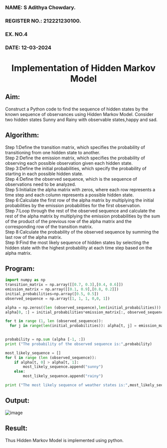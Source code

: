 <H3>NAME: S Adithya Chowdary.</H3>
<H3>REGISTER NO.: 212221230100.</H3>
<H3>EX. NO.4</H3>
<H3>DATE: 12-03-2024</H3>
<H1 ALIGN =CENTER> Implementation of Hidden Markov Model</H1>

## Aim: 
Construct a Python code to find the sequence of hidden states by the known sequence of observances using Hidden Markov Model. Consider two hidden states Sunny and Rainy with observable states,happy and sad.

## Algorithm:

Step 1:Define the transition matrix, which specifies the probability of transitioning from  one hidden state to another.<br>
Step 2:Define the emission matrix, which specifies the probability of observing each possible observation given each hidden state.<br>
Step 3:Define the initial probabilities, which specify the probability of starting in each possible hidden state.<br>
Step 4:Define the observed sequence, which is the sequence of observations need to  be analyzed.<br>
Step 5:Initialize the alpha matrix with zeros, where each row represents a time step and each column represents a possible hidden state.<br>
Step 6:Calculate the first row of the alpha matrix by multiplying the initial  probabilities by the emission probabilities for the first observation.<br>
Step 7:Loop through the rest of the observed sequence and calculate the rest of the alpha matrix by multiplying the emission probabilities by the sum of the product of 
       the previous row of the alpha matrix and the corresponding row of the transition matrix.<br>
Step 8:Calculate the probability of the observed sequence by summing the last row of the alpha matrix.<br>
Step 9:Find the most likely sequence of hidden states by selecting the hidden state with the highest probability at each time step based on the alpha matrix.<br>

## Program:
```python
import numpy as np
transition_matrix = np.array([[0.7, 0.3],[0.4, 0.6]])
emission_matrix = np.array([[0.1, 0.9],[0.8, 0.2]])
initial_probabilities=np.array([0.5, 0.5])
observed_sequence = np.array([1, 1, 1, 0,0, 1])

alpha = np.zeros((len (observed_sequence),len(initial_probabilities)))
alpha[0, :] = initial_probabilities*emission_matrix[:, observed_sequence[0]]

for t in range (1, len (observed_sequence)): 
  for j in range(len(initial_probabilities)): alpha[t, j] = emission_matrix[j,
                                                                            observed_sequence[t]] * np.sum (alpha[t-1, :] * transition_matrix[:, j])

probability = np.sum (alpha [-1, :])
print ("The probability of the observed sequence is:",probability)

most_likely_sequence = []
for t in range (len (observed_sequence)):
    if alpha[t, 0] > alpha[t, 1]:
        most_likely_sequence.append("sunny")
    else:
        most_likely_sequence.append("rainy")

print ("The most likely sequence of weather states is:",most_likely_sequence)

```
## Output:

![image](https://github.com/Adithya-Siddam/Ex-4--AAI/assets/93427248/a16ee75f-6c8e-418e-9399-796dc7df72a7)


## Result:
Thus Hidden Markov Model is implemented using python.

